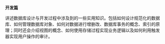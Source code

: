 **开发篇**

 讲述数据库设计与开发过程中涉及到的一些实用知识。包括如何设计规范化的数据库、如何管理数据库对象、如何对数据进行增删改、数据库事务的概念、索引的原理；同时还会介绍视图的概念、如何使用存储过程实现业务逻辑以及如何利用触发器实现用户操作的审计。

